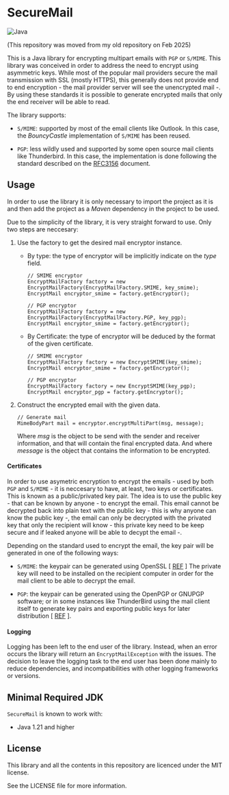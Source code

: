 # SecureMail
![Java](https://img.shields.io/badge/java-%23ED8B00.svg?style=for-the-badge&logo=openjdk&logoColor=white)

(This repository was moved from my old repository on Feb 2025)

This is a Java library for encrypting multipart emails with `PGP` or `S/MIME`. This library was conceived in order to 
address the need to encrypt using asymmetric keys. While most of the popular mail providers secure 
the mail transmission with SSL (mostly HTTPS), this generally does not provide end to end encryption - the mail provider
server will see the unencrypted mail -. By using these standards it is possible to generate encrypted mails that only 
the end receiver will be able to read.

The library supports:

- `S/MIME`: supported by most of the email clients like Outlook. 
In this case, the _BouncyCastle_ implementation of `S/MIME` has been reused.

- `PGP`: less wildly used and supported by some open source mail clients like Thunderbird. In this case, the implementation is done following the 
standard described on the [RFC3156](https://tools.ietf.org/html/rfc3156) document.

## Usage
In order to use the library it is only necessary to import the project as it is and then add the project as a _Maven_ 
dependency in the project to be used.

Due to the simplicity of the library, it is very straight forward to use. Only two steps are neccesary:

1. Use the factory to get the desired mail encryptor instance. 
    - By type: the type of encryptor will be implicitly indicate on the _type_ field.
        ```
        // SMIME encryptor
        EncryptMailFactory factory = new EncryptMailFactory(EncryptMailFactory.SMIME, key_smime);
        EncryptMail encryptor_smime = factory.getEncryptor();
      
        // PGP encryptor
        EncryptMailFactory factory = new EncryptMailFactory(EncryptMailFactory.PGP, key_pgp);
        EncryptMail encryptor_smime = factory.getEncryptor();
        ```
    
    - By Certificate: the type of encryptor will be deduced by the format of the given certificate.
        ```
        // SMIME encryptor
        EncryptMailFactory factory = new EncryptSMIME(key_smime);
        EncryptMail encryptor_smime = factory.getEncryptor();
      
        // PGP encryptor
        EncryptMailFactory factory = new EncryptSMIME(key_pgp); 
        EncryptMail encryptor_pgp = factory.getEncryptor(); 
        ```

2. Construct the encrypted email with the given data.
    ``` 
    // Generate mail
    MimeBodyPart mail = encryptor.encryptMultiPart(msg, message);        
    ```
    Where _msg_ is the object to be send with the sender and receiver information, and that will contain the final
    encrypted data.
    And where _message_ is the object that contains the information to be encrypted.
    
    
#### Certificates

In order to use asymetric encryption to encrypt the emails - used by both `PGP` and `S/MIME` - it is neccesary to have,
at least, two keys or certificates. This is known as a public/privated key pair. The idea is to use the public key - that
can be known by anyone - to encrypt the email. This email cannot be decrypted back into plain text with the public
key - this is why anyone can know the public key -, the email can only be decrypted with the privated key that only
the recipient will know - this private key need to be keep secure and if leaked anyone will be able to decypt the email -.


Depending on the standard used to encrypt the email, the key pair will be generated in one of the following ways:


- `S/MIME`: the keypair can be generated using OpenSSL [ [REF](https://security.stackexchange.com/questions/17583/how-do-i-create-a-valid-email-certificate-for-outlook-s-mime-with-openssl) ]
The private key will need to be installed on the recipient computer in order for the mail client to be able to
decrypt the email.

- `PGP`: the keypair can be generated using the OpenPGP or GNUPGP software; or in some instances like ThunderBird 
using the mail client itself to generate key pairs and exporting public keys for later distribution [ [REF](https://support.mozilla.org/en-US/kb/digitally-signing-and-encrypting-messages) ].



#### Logging
Logging has been left to the end user of the library. Instead, when an error occurs the library will return 
an `EncryptMailException` with the issues. The decision to leave the logging task to the end user has been done
mainly to reduce dependencies, and incompatibilities with other logging frameworks or versions.

## Minimal Required JDK
`SecureMail` is known to work with:

- Java 1.21 and higher
## License

This library and all the contents in this repository are licenced under the MIT license. 

See the LICENSE file for more information.
